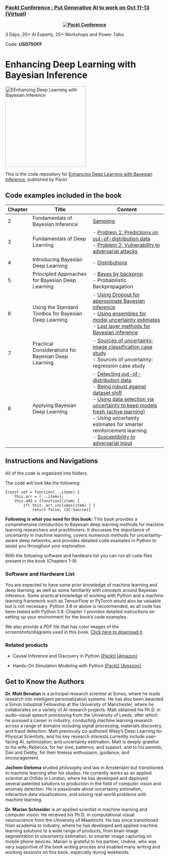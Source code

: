 ### [Packt Conference : Put Generative AI to work on Oct 11-13 (Virtual)](https://packt.link/JGIEY)

<b><p align='center'>[![Packt Conference](https://hub.packtpub.com/wp-content/uploads/2023/08/put-generative-ai-to-work-packt.png)](https://packt.link/JGIEY)</p></b>
3 Days, 20+ AI Experts, 25+ Workshops and Power Talks

Code: <b>USD75OFF</b>

# Enhancing Deep Learning with Bayesian Inference

<a href="https://www.packtpub.com/product/enhancing-deep-learning-with-bayesian-inference/9781803246888?utm_source=github&utm_medium=repository&utm_campaign=9781803246888"><img src="https://content.packt.com/B18188/cover_image_small.jpg" alt="EEnhancing Deep Learning with Bayesian Inference" height="256px"></a>

This is the code repository for [Enhancing Deep Learning with Bayesian Inference](https://www.packtpub.com/product/enhancing-deep-learning-with-bayesian-inference/9781803246888?utm_source=github&utm_medium=repository&utm_campaign=9781803246888), published by Packt.

## Code examples included in the book

| Chapter | Title                                                 | Content                                                                                                                                                                                                                                                                                                                                                                                   |
| ------- | ----------------------------------------------------- | ----------------------------------------------------------------------------------------------------------------------------------------------------------------------------------------------------------------------------------------------------------------------------------------------------------------------------------------------------------------------------------------- |
| 2       | Fundamentals of Bayesian Inference                    | [Sampling](ch02/sampling.py)                                                                                                                                                                                                                                                                                                                                                              |
| 3       | Fundamentals of Deep Learning                         | - [Problem 1: Predictions on out-of-distribution data](ch03/ood/README.md)<br>- [Problem 2: Vulnerability to adversarial attacks](ch03/adversarial/README.md)                                                                                                                                                                                                                             |
| 4       | Introducing Bayesian Deep Learning                    | - [Distributions](ch04/distributions.py)                                                                                                                                                                                                                                                                                                                                                    |
| 5       | Principled Approaches for Bayesian Deep Learning      | - [Bayes by backprop](ch05/bbb/bbb_example.ipynb)<br>- Probabilistic Backpropagation                                                                                                                                                                                                                                                                                                      |
| 6       | Using the Standard Toolbox for Bayesian Deep Learning | - [Using Dropout for approximate Bayesian inference](ch06/mc_dropout.ipynb)<br>- [Using ensembles for model uncertainty estimates](ch06/ensemble.ipynb)<br>- [Last layer methods for Bayesian inference](ch06/last_layer_methods.ipynb)                                                                                                                                                   |
| 7       | Practical Considerations for Bayesian Deep Learning   | - [Sources of uncertainty: image classification case study](ch07/uncertainty_image_classification/README.md)<br>- Sources of uncertainty: regression case study                                                                                                                                                                                                                           |
| 8       | Applying Bayesian Deep Learning                       | - [Detecting out-of-distribution data](ch08/ood/main.py)<br>- [Being robust against dataset shift](ch08/data_set_shift.ipynb)<br>- [Using data selection via uncertainty to keep models fresh (active learning)](ch08/active_learning/main.py)<br>- Using uncertainty estimates for smarter reinforcement learning<br>- [Susceptibility to adversarial input](ch08/adversarial/README.md) |

## Instructions and Navigations

All of the code is organized into folders.

The code will look like the following:

```
{const set = function(...items) {
    this.arr = [...items];
    this.add = {function}(item) {
        if( this._arr.includes(item) ) {
            return false; (SC-Source)}
```

**Following is what you need for this book:**
This book provides a comprehensive introduction to Bayesian deep learning methods for machine learning researchers and practitioners. It discusses the importance of uncertainty in machine learning, covers numerous methods for uncertainty-aware deep networks, and provides detailed code examples in Python to assist you throughout your exploration.

With the following software and hardware list you can run all code files present in the book (Chapters 1-9).

### Software and Hardware List

You are expected to have some prior knowledge of machine learning and deep learning,
as well as some familiarity with concepts around Bayesian inference. Some practical
knowledge of working with Python and a machine learning framework such as TensorFlow
or PyTorch would also be valuable but is not necessary.
Python 3.8 or above is recommended, as all code has been tested with Python 3.8. Chapter
1 provides detailed instructions on setting up your environment for the book’s code
examples.

We also provide a PDF file that has color images of the screenshots/diagrams used in this book. [Click here to download it](https://packt.link/7xy1O).

### Related products <Other books you may enjoy>

- Causal Inference and Discovery in Python [[Packt]](https://www.packtpub.com/product/causal-inference-and-discovery-in-python/9781804612989) [[Amazon]](https://www.amazon.com/dp/1804612987)

- Hands-On Simulation Modeling with Python [[Packt]](https://www.packtpub.com/product/hands-on-simulation-modeling-with-python-second-edition/9781804616888) [[Amazon]](https://www.amazon.com/dp/1804616885)

## Get to Know the Authors

**Dr. Matt Benatan**
is a principal research scientist at Sonos, where he leads research into
intelligent personalization systems. He has also been awarded a Simon Industrial Fellowship
at the University of Manchester, where he collaborates on a variety of AI research projects.
Matt obtained his Ph.D. in audio-visual speech processing from the University of Leeds, after
which he pursued a career in industry, conducting machine learning research across a range
of domains including signal processing, materials discovery, and fraud detection. Matt
previously co-authored Wiley’s Deep Learning for Physical Scientists, and his key research
interests currently include user-facing AI, optimization, and uncertainty estimation.
Matt is deeply grateful to his wife, Rebecca, for her love, patience, and support, and to his
parents, Dan and Debby, for their tireless enthusiasm, guidance, and encouragement.

**Jochem Gietema** studied philosophy and law in Amsterdam but transitioned to machine
learning after his studies. He currently works as an applied scientist at Onfido in London,
where he has developed and deployed several patented solutions to production in the field
of computer vision and anomaly detection. He is passionate about uncertainty estimation,
interactive data visualizations, and solving real-world problems with machine learning.

**Dr. Marian Schneider**
is an applied scientist in machine learning and computer vision. He
received his Ph.D. in computational visual neuroscience from the University of Maastricht.
He has since transitioned from academia to industry, where he has developed and applied
machine learning solutions to a wide range of products, from brain image segmentation to
uncertainty estimation, to smarter image capturing on mobile phone devices. Marian is grateful to his partner, Undine,
who was very supportive of the book writing process and enabled many writing and working sessions on this book, especially during
weekends.
